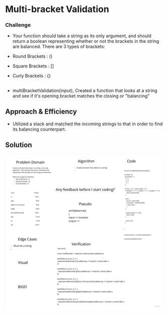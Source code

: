 # Multi-bracket Validation

### Challenge

- Your function should take a string as its only argument, and should return a boolean representing whether or not the brackets in the string are balanced. There are 3 types of brackets:

- Round Brackets : ()
- Square Brackets : []
- Curly Brackets : {}

##

- multiBracketValidation(input), Created a function that looks at a string and see if it's opening bracket matches the closing or "balancing"

## Approach & Efficiency

- Utilized a stack and matched the incoming strings to that in order to find its balancing counterpart.

## Solution

<!-- Embedded whiteboard image -->

![CC13](./assets/CC3.jpg)
